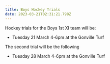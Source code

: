 ```yaml
---
title: Boys Hockey Trials
date: 2023-03-21T02:31:21.798Z
---
```

Hockey trials for the Boys 1st XI team will be:

* Tuesday 21 March 4-6pm at the Gonville Turf  

The second trial will be the following
  
* Tuesday 28 March 4-6pm at the Gonville Turf